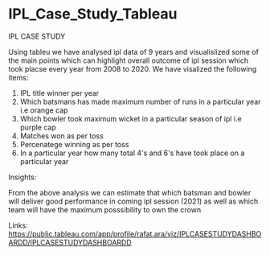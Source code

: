 # IPL_Case_Study_Tableau

IPL CASE STUDY 

Using tableu we have analysed ipl data of 9 years and visualislized some of the main points which can highlight overall outcome of ipl session which took placse every year from 2008 to 2020.
We have visalized the following items:
1. IPL title winner per year
2. Which batsmans has made maximum number of runs in a particular year i.e orange cap
3. Which bowler took maximum wicket in a particular season of ipl i.e purple cap
4. Matches won as per toss
5. Percenatege winning as per toss
6. In a particular year how many total 4's and 6's have took place on a particular year 

Insights:

From the above analysis we can estimate that which batsman and bowler will deliver good performance in coming ipl session (2021) as well as which team will have the maximum posssibility to own the crown


Links:
https://public.tableau.com/app/profile/rafat.ara/viz/IPLCASESTUDYDASHBOARDD/IPLCASESTUDYDASHBOARDD
